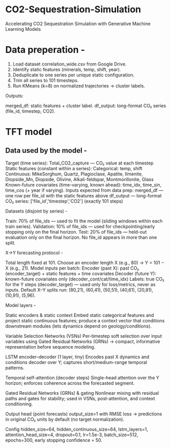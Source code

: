 # CO2-Sequestration-Simulation
Accelerating CO2 Sequestration Simulation with Generative Machine Learning Models


# Data preperation - 

1. Load dataset correlation_wide.csv from Google Drive.
2. Identify static features (minerals, temp, shift, year).
3. Deduplicate to one series per unique static configuration.
4. Trim all series to 101 timesteps.
5. Run KMeans (k=8) on normalized trajectories → cluster labels.
   
Outputs:

merged_df: static features + cluster label.
df_output: long-format CO₂ series (file_id, timestep, CO2).

#  TFT model 
## Data used by the model - 

  Target (time series): Total_CO2_capture — CO₂ value at each timestep 
  Static features (constant within a series):
      Categorical: temp, shift
      Continuous: MikeSorghum, Quartz, Plagioclase, Apatite, Ilmenite, Diopside_Mn, Diopside, Olivine, Alkali-feldspar, Montmorillonite, Glass
  Known-future covariates (time-varying, known ahead):  time_idx, time_sin, time_cos (+ year if varying).
  Inputs expected from data prep:
    merged_df — one row per file_id with the static features above
    df_output — long-format CO₂ series: ['file_id','timestep','CO2'] (exactly 101 steps)

Datasets (disjoint by series) - 

  Train: 70% of file_ids — used to fit the model (sliding windows within each train series).
  Validation: 10% of file_ids — used for checkpointing/early stopping only on the final horizon.
  Test: 20% of file_ids — held-out evaluation only on the final horizon.
  No file_id appears in more than one split.

X→Y forecasting protocol - 

  Total length fixed at 101.
  Choose an encoder length X (e.g., 80) → Y = 101 − X (e.g., 21).
  Model inputs per batch:
    Encoder (past X): past CO₂ (encoder_target) + static features + time covariates
    Decoder (future Y): known-future covariates only (decoder_cont/cat/time_idx)
    Labels: true CO₂ for the Y steps (decoder_target) — used only for loss/metrics, never as inputs.
  Default X–Y splits run: (80,21), (60,41), (50,51), (40,61), (20,81), (10,91), (5,96).

Model layers - 

Static encoders & static context
Embed static categorical features and project static continuous features; produce a context vector that conditions downstream modules (lets dynamics depend on geology/conditions).

Variable Selection Networks (VSNs)
Per-timestep soft selection over input variables using Gated Residual Networks (GRNs) → compact, informative representation before sequence modeling.

LSTM encoder–decoder (1 layer, tiny)
Encodes past X dynamics and conditions decoder over Y; captures short/medium-range temporal patterns.

Temporal self-attention (decoder steps)
Single-head attention over the Y horizon; enforces coherence across the forecasted segment.

Gated Residual Networks (GRNs) & gating
Nonlinear mixing with residual paths and gates for stability; used in VSNs, post-attention, and context conditioning.

Output head (point forecasts)
output_size=1 with RMSE loss → predictions in original CO₂ units by default (no target normalization).

Config 
hidden_size=64, hidden_continuous_size=64, lstm_layers=1, attention_head_size=4, dropout=0.1, lr=1.5e-3, batch_size=512, epochs=300, early stopping confidence = 50.




